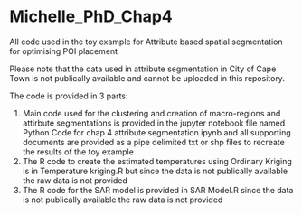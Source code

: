 # Michelle_PhD_Chap4
All code used in the toy example for Attribute based spatial segmentation for optimising POI placement

Please note that the data used in attribute segmentation in City of Cape Town is not publically available and cannot be uploaded in this repository.

The code is provided in 3 parts:
1) Main code used for the clustering and creation of macro-regions and attirbute segmentations is provided in the jupyter notebook file named Python Code for chap 4 attribute segmentation.ipynb and all supporting documents are provided as a pipe delimited txt or shp files to recreate the results of the toy example
2) The R code to create the estimated temperatures using Ordinary Kriging is in Temperature kriging.R but since the data is not publically available the raw data is not provided
3) The R code for the SAR model is provided in SAR Model.R since the data is not publically available the raw data is not provided

